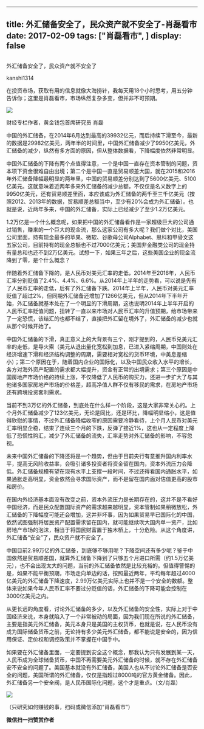
---
title:  外汇储备安全了，民众资产就不安全了-肖磊看市
date: 2017-02-09
tags: ["肖磊看市", ]
display: false
---


## 



外汇储备安全了，民众资产就不安全了




kanshi1314




在投资市场，获取有用的信息就像大海捞针，我每天用18个小时思考，用五分钟告诉你；这里是肖磊看市，市场纵然复杂多变，但并非不可预期。




<img data-s="300,640" data-type="jpeg" src="http://mmbiz.qpic.cn/mmbiz_jpg/rIYcHn0KrPSuiaaGHWloNZoUPeh5ShuMwOonWj4eOicF43XicHPyHZ5zjoeLzFwia5dJLX6wZSufdrhJHREfKGemzA/0?wx_fmt=jpeg" data-ratio="0.6633333333333333" data-w="600"/>

财经专栏作者，黄金钱包首席研究员 肖磊



中国的外汇储备，在2014年6月达到最高的39932亿元，而后持续下滑至今，最新的数据是29982亿美元，两年半的时间里，中国外汇储备减少了9950亿美元，外汇储备的减少，纵然有多方面的原因，但从整体数据看，下降幅度依然非常明显。



中国外汇储备的下降有两个点值得注意，一个是中国一直存在资本管制的问题，资本项下资金很难自由出境；第二个是中国一直是贸易顺差大国，就在2015和2016年外汇储备降幅最明显的两年里，中国的贸易顺差分别达到了5600亿美元、5100亿美元。这就意味着近两年多来外汇储备的减少总额，不仅仅是名义数字上的9950亿美元，还有贸易顺差里面，本应该成为外汇储备的两千至三千亿美元（按照2012、2013年的数据，贸易顺差总额当中，至少有20%会成为外汇储备）。也就是说，近两年多来，中国的外汇储备，实际上已经减少了至少1.2万亿美元。



1.2万亿是一个什么概念呢，如果把中国的外汇储备看作是一家超级巨大的公司通过销售，赚来的一个巨大的现金流，那么这家公司有多大呢？我们做个对比，美国公司里面，持有现金最多的苹果、微软、谷歌母公司Alphabet、思科和甲骨文这五家公司，目前持有的现金总额也不过7000亿美元；美国非金融类公司的现金持有量总和也还不到2万亿美元。试想一下，如果三年之后，这些美国企业的现金流降到了零，是个什么概念？



伴随着外汇储备下降的，是人民币对美元汇率的走低，2014年至2016年，人民币汇率分别贬值了2.4%、4.4%、6.6%。从2014年上半年的走势看，可以说是先有了人民币汇率的走低，后有了外汇储备下跌。2014年上半年，人民币对美元汇率贬值了超过2%，但同期外汇储备还增加了1266亿美元，但从2014年下半年开始，外汇储备就基本处在了一个明显的下滑周期，这也说明2014年上半年开启的人民币汇率贬值问题，扭转了一直以来市场对人民币汇率的升值预期，给市场带来了一定恐慌，该结汇的也都不结了，直接把外汇留在境外了，外汇储备的减少也就从那个时候开始了。



中国外汇储备的下滑，真正意义上的大背景有三个，刚才提到的，人民币兑美元汇率的走低，是导火索（美元从退出量化宽松到加息，已进入紧缩周期，中国则处在经济增速下滑和经济结构调整的周期，需要相对宽松的货币环境，中美息差缩小）；第二个原因在于，随着国内企业的国际化，以及中国民众收入水平的增长，各方对海外资产配置的需求都大幅提升，资金有正常的出境需求；第三个原因是中国房地产市场价格的持续上涨，不仅降低了人民币的购买力，还进一步扩大了与其他诸多国家房地产市场的价格差，超高净值人群不仅有移民的需求，在房地产市场还有跨境投资套利需求。



当前不到3万亿的外汇储备，到底处在什么样一个阶段，这是大家非常关心的。上个月外汇储备减少了123亿美元，无论是同比，还是环比，降幅明显缩小，这是值得欣慰的事情，不过外汇储备降幅收窄的原因需要冷静看待，上个月人民币对美元汇率明显企稳，结束了连续三个月的下跌，反弹了接近1%，这也从一定程度上降低了恐慌性购汇，减少了外汇储备的流失，汇率走势对外汇储备的影响，不容忽视。



未来中国外汇储备的下降还将是一个趋势，但由于目前央行有意推升国内利率水平，提高无风险收益率，会吸引诸多投资者将资金留在国内，资本外流压力会降低。外汇储备规模有望在现有水平上支撑一段时间，不过还得看国内通胀水平，如果通胀走高明显，资金依然会寻求国际资产，而不是留在国内面对估值更高的股市和房价。



在国内外经济基本面没有改变之前，资本外流压力是长期存在的，这并不是不看好中国经济，而是民众配置国际资产的需求越来越明显，资本管制如果稍微放松，外汇储备的下降幅度可能还会增加，这并非坏事，因为如果贸易早已国际化的中国，依然试图强制将居民资产配置需求留在国内，就可能继续吹大国内单一资产，比如房地产市场的泡沫，相当于将国民财富置于独木桥上，十分危险。从这个角度讲，外汇储备“安全”了，民众资产就不安全了。



中国目前2.99万亿的外汇储备，到底够不够用呢？下降空间还有多少呢？鉴于中国依然是贸易顺差国，就算外汇储备下降到了只够五个月进口所需（约1.5万亿美元），也不会出现太大的问题，当前的外汇储备依然是比较充裕的。但值得警惕的是，如果不能平衡预期，市场走向单边的话，按照最近两年，平均每年超过4000亿美元的外汇储备下降速度，2.99万亿美元实际上也并不是一个安全的数额。整体来说如果今年人民币汇率不要过分贬值的话，外汇储备的下降可能会控制在3000亿美元之内。



从更长远的角度看，讨论外汇储备的多少，以及外汇储备的安全性，实际上对于中国经济来说，本身就陷入了一个非常被动的局面，因为我们现在所说的外汇储备，主要是指美元外汇储备，美元本身只是美国的主权货币，也就是说，在人民币没有成为国际储备货币之前，无论持有多少美元外汇储备，都不能说是安全的，因为信用保证、定价权和调控政策并不掌握在中国手中。



如果要在外汇储备里面，一定要提到安全这个概念，那我认为只有发展到某一天，人民币成为全球储备货币，中国不再需要美元外汇储备的时候，就不存在外汇储备安不安全的问题了。美国基本就没有外汇储备，美国人也从不讨论外汇储备是否安全的问题，美国所谓的外汇储备，仅仅是指超过8000吨的官方黄金储备。因此，外汇储备另一个安全阀，是人民币国际化问题，这个才是重点。（文/肖磊）



<img data-ratio="1" data-s="300,640" src="http://mmbiz.qpic.cn/mmbiz_jpg/rIYcHn0KrPSjOtc2kgTPibsxhaoD4Krel3cd9hnIh6dkibBqkMukKKL7yLxCYzuogxEG3qoO5MCBQgbXbldPxcLw/640?wx_fmt=jpeg" data-type="jpeg" data-w="430" style="box-sizing: border-box !important; word-wrap: break-word !important; visibility: visible !important; width: auto !important;" width="auto">

（只研究如何赚钱的事，扫码或微信添加“肖磊看市”）




**微信扫一扫赞赏作者**













